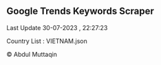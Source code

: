

## Google Trends Keywords Scraper 
 
Last Update 30-07-2023 , 22:27:23

Country List :
VIETNAM.json



© Abdul Muttaqin 
